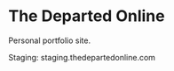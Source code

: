 The Departed Online
===========================================================

Personal portfolio site.

Staging: staging.thedepartedonline.com

